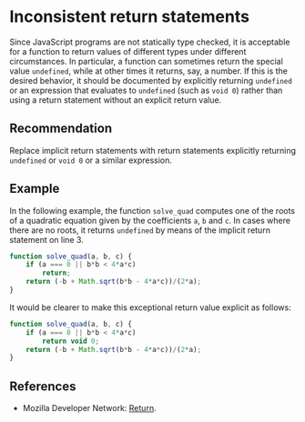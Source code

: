# Inconsistent return statements
Since JavaScript programs are not statically type checked, it is acceptable for a function to return values of different types under different circumstances. In particular, a function can sometimes return the special value `undefined`, while at other times it returns, say, a number. If this is the desired behavior, it should be documented by explicitly returning `undefined` or an expression that evaluates to `undefined` (such as `void 0`) rather than using a return statement without an explicit return value.


## Recommendation
Replace implicit return statements with return statements explicitly returning `undefined` or `void 0` or a similar expression.


## Example
In the following example, the function `solve_quad` computes one of the roots of a quadratic equation given by the coefficients `a`, `b` and `c`. In cases where there are no roots, it returns `undefined` by means of the implicit return statement on line 3.


```javascript
function solve_quad(a, b, c) {
	if (a === 0 || b*b < 4*a*c)
		return;
	return (-b + Math.sqrt(b*b - 4*a*c))/(2*a);
}
```
It would be clearer to make this exceptional return value explicit as follows:


```javascript
function solve_quad(a, b, c) {
	if (a === 0 || b*b < 4*a*c)
		return void 0;
	return (-b + Math.sqrt(b*b - 4*a*c))/(2*a);
}
```

## References
* Mozilla Developer Network: [Return](https://developer.mozilla.org/en-US/docs/Web/JavaScript/Reference/Statements/return).
